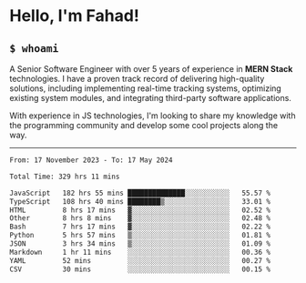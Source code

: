 <h1>Hello, I'm Fahad!</h1>

<h2><code>$ whoami</code></h2>

A Senior Software Engineer with over 5 years of experience in **MERN Stack** technologies. I have a proven track record of delivering high-quality solutions, including implementing real-time tracking systems, optimizing existing system modules, and integrating third-party software applications.

With experience in JS technologies, I'm looking to share my knowledge with the programming community and develop some cool projects along the way.

---

<!--START_SECTION:waka-->

```txt
From: 17 November 2023 - To: 17 May 2024

Total Time: 329 hrs 11 mins

JavaScript   182 hrs 55 mins ██████████████░░░░░░░░░░░   55.57 %
TypeScript   108 hrs 40 mins ████████▒░░░░░░░░░░░░░░░░   33.01 %
HTML         8 hrs 17 mins   ▓░░░░░░░░░░░░░░░░░░░░░░░░   02.52 %
Other        8 hrs 8 mins    ▓░░░░░░░░░░░░░░░░░░░░░░░░   02.48 %
Bash         7 hrs 17 mins   ▓░░░░░░░░░░░░░░░░░░░░░░░░   02.22 %
Python       5 hrs 57 mins   ▒░░░░░░░░░░░░░░░░░░░░░░░░   01.81 %
JSON         3 hrs 34 mins   ▒░░░░░░░░░░░░░░░░░░░░░░░░   01.09 %
Markdown     1 hr 11 mins    ░░░░░░░░░░░░░░░░░░░░░░░░░   00.36 %
YAML         52 mins         ░░░░░░░░░░░░░░░░░░░░░░░░░   00.27 %
CSV          30 mins         ░░░░░░░░░░░░░░░░░░░░░░░░░   00.15 %
```

<!--END_SECTION:waka-->

<!--
**heyFahad/heyFahad** is a ✨ _special_ ✨ repository because its `README.md` (this file) appears on your GitHub profile.

Here are some ideas to get you started:

- 🔭 I’m currently working on ...
- 🌱 I’m currently learning ...
- 👯 I’m looking to collaborate on ...
- 🤔 I’m looking for help with ...
- 💬 Ask me about ...
- 📫 How to reach me: ...
- 😄 Pronouns: ...
- ⚡ Fun fact: ...
-->
